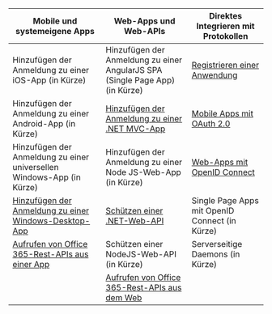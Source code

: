 | Mobile und systemeigene Apps | Web-Apps und Web-APIs | Direktes Integrieren mit Protokollen |
| ----------------------- | ------------------------------- | --------------------- |
| Hinzufügen der Anmeldung zu einer iOS-App \(in Kürze\) | Hinzufügen der Anmeldung zu einer AngularJS SPA \(Single Page App\) \(in Kürze\) | [Registrieren einer Anwendung](active-directory-v2-app-registration.md) |
| Hinzufügen der Anmeldung zu einer Android-App \(in Kürze\) | [Hinzufügen der Anmeldung zu einer .NET MVC-App](active-directory-v2-devquickstarts-dotnet-web.md) | [Mobile Apps mit OAuth 2.0](active-directory-v2-protocols.md#oauth2-authorization-code-flow) |
| Hinzufügen der Anmeldung zu einer universellen Windows-App \(in Kürze\) | Hinzufügen der Anmeldung zu einer Node JS-Web-App \(in Kürze\) | [Web-Apps mit OpenID Connect](active-directory-v2-protocols.md#openid-connect-sign-in-flow) |
| [Hinzufügen der Anmeldung zu einer Windows-Desktop-App](active-directory-v2-devquickstarts-wpf.md)| [Schützen einer .NET-Web-API](active-directory-v2-devquickstarts-dotnet-api.md) | Single Page Apps mit OpenID Connect \(in Kürze\)
| [Aufrufen von Office 365-Rest-APIs aus einer App](https://www.msdn.com/office/office365/howto/authenticate-Office-365-APIs-using-v2) | Schützen einer NodeJS-Web-API \(in Kürze\) | Serverseitige Daemons \(in Kürze\) |
| | [Aufrufen von Office 365-Rest-APIs aus dem Web](https://www.msdn.com/office/office365/howto/authenticate-Office-365-APIs-using-v2) |

<!---HONumber=August15_HO7-->